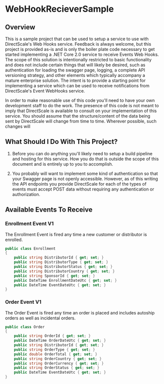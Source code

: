 # WebHookRecieverSample
## Overview
This is a sample project that can be used to setup a service to use with DirectScale's Web Hooks service.
Feedback is always welcome, but this project is provided as-is and is only the boiler plate code necessary to get
started implementing a .NET Core 2.0 service to receive Events Web Hooks.  The scope of this solution is 
intentionally restricted to basic functionality and does not include certain things that will likely be 
desired, such as authentication for loading the swagger page, logging, a complete API versioning strategy, 
and other elements which typically accompany a mature enterprise solution.  The intent is to provide a 
starting point for implementing a service which can be used to receive notifications from DirectScale's 
Event WebHooks service.

In order to make reasonable use of this code you'll need to have your own development staff to do the work.
The presence of this code is not meant to imply that DirectScale is available to consult on your implementation
of this service.  You should assume that the structure/content of the data being sent by DirectScale will change
from time to time.  Wherever possible, such changes will 

## What Should I Do With This Project?
1. Before you can do anything you'll likely need to setup a build pipeline and hosting for this service.
How you do that is outside the scope of this document and is entirely up to you to accomplish.

2. You probably will want to implement some kind of authentication so that your Swagger page is not openly
accessible.  However, as of this writing the API endpoints you provide DirectScale for each of the types of
events must accept POST data without requiring any authentication or authorization.

## Available Events To Receive
### Enrollment Event V1
The Enrollment Event is fired any time a new customer or distributor is enrolled.

```csharp
public class Enrollment
{
    public string DistributorId { get; set; }
    public string DistributorType { get; set; }
    public string DistributorStatus { get; set; }
    public string DistributorCountry { get; set; }
    public string SponsorId { get; set; }
    public DateTime EnrollmentDateUtc { get; set; }
    public DateTime EventDateUtc { get; set; }
}
```

### Order Event V1
The Order Event is fired any time an order is placed and includes autoship orders as well as incidental orders.

```csharp
public class Order
{
    public string OrderId { get; set; }
    public DateTime OrderDateUtc { get; set; }
    public string DistributorId { get; set; }
    public string OrderType { get; set; }
    public double OrderTotal { get; set; }
    public string OrderCountry { get; set; }
    public string OrderCurrency { get; set; }
    public string OrderStatus { get; set; }
    public DateTime EventDateUtc { get; set; }
}
```